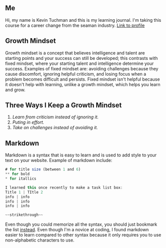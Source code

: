 ## **Me**

Hi, my name is Kevin Tuchman and this is my learning journal. I'm taking this course for a career change from the seaman industry.  [Link to profile](https://github.com/kevintuchman)

## **Growth Mindset**

Growth mindset is a concept that believes intelligence and talent are starting points and your success can still be developed; this contrasts with fixed mindset, where your starting talent and intelligence determine your success. Examples of fixed mindset are: avoiding challenges because they cause discomfort, ignoring helpful criticism, and losing focus when a problem becomes difficult and persists. Fixed mindset isn't helpful because it doesn't help with learning, unlike a growth mindset, which helps you learn and grow.

## **Three Ways I Keep a Growth Mindset**
1. *Learn from criticism instead of ignoring it.*
1. *Puting in effort.*
1. *Take on challenges instead of avoiding it.*

## **Markdown**

Markdown is a syntax that is easy to learn and is used to add style to your text on your website. Example of markdown include:
```javascript
# for title size (between 1 and 6)
** for bold
* for itallics

I learned this once recently to make a task list box: 
Title 1 | TItle 2
info | info
info | info
info | info

~~strikethrough~~
```

Even though you could memorize all the syntax, you should just bookmark the list [instead](https://help.github.com/en/articles/basic-writing-and-formatting-syntax). Even though I'm a novice at coding, I found markdown easier to learn compared to other syntax because it only requires you to use non-alphabetic characters to use.
